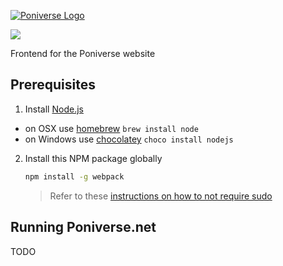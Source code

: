 [![Poniverse Logo](https://poniverse.net/img/logo.svg)](https://poniverse.net)

<a href="https://zenhub.com"><img src="https://raw.githubusercontent.com/ZenHubIO/support/master/zenhub-badge.png"></a>

Frontend for the Poniverse website

## Prerequisites

1. Install [Node.js](http://nodejs.org)
 - on OSX use [homebrew](http://brew.sh) `brew install node`
 - on Windows use [chocolatey](https://chocolatey.org/) `choco install nodejs`

2. Install this NPM package globally

    ```bash
    npm install -g webpack
    ```

    > Refer to these [instructions on how to not require sudo](https://github.com/sindresorhus/guides/blob/master/npm-global-without-sudo.md)

## Running Poniverse.net

TODO
